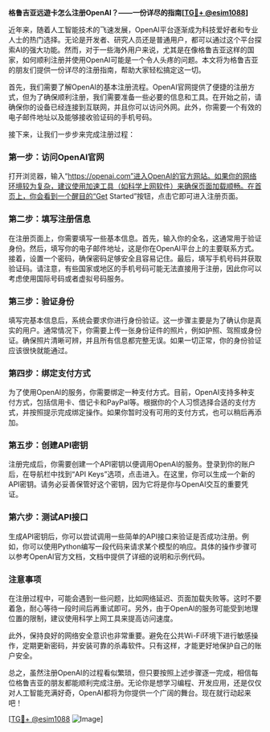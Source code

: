 **格鲁吉亚远遊卡怎么注册OpenAI？——一份详尽的指南[[TG💪+ @esim1088](https://t.me/s/esim1088)]**

近年来，随着人工智能技术的飞速发展，OpenAI平台逐渐成为科技爱好者和专业人士的热门选择。无论是开发者、研究人员还是普通用户，都可以通过这个平台探索AI的强大功能。然而，对于一些海外用户来说，尤其是在像格鲁吉亚这样的国家，如何顺利注册并使用OpenAI可能是一个令人头疼的问题。本文将为格鲁吉亚的朋友们提供一份详尽的注册指南，帮助大家轻松搞定这一切。

首先，我们需要了解OpenAI的基本注册流程。OpenAI官网提供了便捷的注册方式，但为了确保顺利注册，我们需要准备一些必要的信息和工具。在开始之前，请确保你的设备已经连接到互联网，并且你可以访问外网。此外，你需要一个有效的电子邮件地址以及能够接收验证码的手机号码。

接下来，让我们一步步来完成注册过程：

### 第一步：访问OpenAI官网

打开浏览器，输入“https://openai.com”进入OpenAI的官方网站。如果你的网络环境较为复杂，建议使用加速工具（如科学上网软件）来确保页面加载顺畅。在首页上，你会看到一个醒目的“Get Started”按钮，点击它即可进入注册页面。

### 第二步：填写注册信息

在注册页面上，你需要填写一些基本信息。首先，输入你的全名，这通常用于验证身份。然后，填写你的电子邮件地址，这是你在OpenAI平台上的主要联系方式。接着，设置一个密码，确保密码足够安全且容易记住。最后，填写手机号码并获取验证码。请注意，有些国家或地区的手机号码可能无法直接用于注册，因此你可以考虑使用国际号码或者虚拟号码服务。

### 第三步：验证身份

填写完基本信息后，系统会要求你进行身份验证。这一步骤主要是为了确认你是真实的用户。通常情况下，你需要上传一张身份证件的照片，例如护照、驾照或身份证。确保照片清晰可辨，并且所有信息都完整无误。如果一切正常，你的身份验证应该很快就能通过。

### 第四步：绑定支付方式

为了使用OpenAI的服务，你需要绑定一种支付方式。目前，OpenAI支持多种支付方式，包括信用卡、借记卡和PayPal等。根据你的个人习惯选择合适的支付方式，并按照提示完成绑定操作。如果你暂时没有可用的支付方式，也可以稍后再添加。

### 第五步：创建API密钥

注册完成后，你需要创建一个API密钥以便调用OpenAI的服务。登录到你的账户后，在导航栏中找到“API Keys”选项，点击进入。在这里，你可以生成一个新的API密钥。请务必妥善保管好这个密钥，因为它将是你与OpenAI交互的重要凭证。

### 第六步：测试API接口

生成API密钥后，你可以尝试调用一些简单的API接口来验证是否成功注册。例如，你可以使用Python编写一段代码来请求某个模型的响应。具体的操作步骤可以参考OpenAI官方文档，文档中提供了详细的说明和示例代码。

### 注意事项

在注册过程中，可能会遇到一些问题，比如网络延迟、页面加载失败等。这时不要着急，耐心等待一段时间后再重试即可。另外，由于OpenAI的服务可能受到地理位置的限制，建议使用科学上网工具来提高访问速度。

此外，保持良好的网络安全意识也非常重要。避免在公共Wi-Fi环境下进行敏感操作，定期更新密码，并安装可靠的杀毒软件。只有这样，才能更好地保护自己的账户安全。

总之，虽然注册OpenAI的过程看似繁琐，但只要按照上述步骤逐一完成，相信每位格鲁吉亚的朋友都能顺利完成注册。无论你是想学习编程、开发应用，还是仅仅对人工智能充满好奇，OpenAI都将为你提供一个广阔的舞台。现在就行动起来吧！

[[TG💪+ @esim1088](https://t.me/s/esim1088) ![Image](https://i.postimg.cc/4NQfJmqS/Snipaste-2025-05-13-00-14-12.png)]